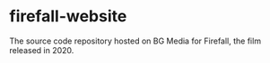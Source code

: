 # firefall-website
The source code repository hosted on BG Media for Firefall, the film released in 2020. 
